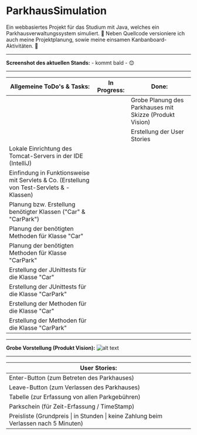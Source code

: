 # ParkhausSimulation

Ein webbasiertes Projekt für das Studium mit Java, welches ein Parkhausverwaltungssystem simuliert. :tulip:
Neben Quellcode versioniere ich auch meine Projektplanung, sowie meine einsamen Kanbanboard-Aktivitäten. :frog:

-------------------------------------------------------------------------------------------------------------------
**Screenshot des aktuellen Stands:** - kommt bald - :blush:

-------------------------------------------------------------------------------------------------------------------

<table>
  <thead>
    <tr>
      <th>Allgemeine ToDo's & Tasks:</th>
      <th>In Progress:</th>
      <th>Done:</th>
    </tr>
  </thead>
  <tbody>
    <tr>
      <td></td>
      <td></td>
      <td>Grobe Planung des Parkhauses mit Skizze (Produkt Vision)</td>
    </tr>
    <tr>
      <td></td>
      <td></td>
      <td>Erstellung der User Stories</td>
    </tr>
    <tr>
      <td>Lokale Einrichtung des Tomcat-Servers in der IDE (IntelliJ)</td>
      <td></td>
      <td></td>
    </tr>
    <tr>
      <td>Einfindung in Funktionsweise mit Servlets & Co. (Erstellung von Test-Servlets & -Klassen)</td>
      <td></td>
      <td></td>
    </tr>
     <tr>
      <td>Planung bzw. Erstellung benötigter Klassen ("Car" & "CarPark")</td>
      <td></td>
      <td></td>
    </tr>
     <tr>
      <td>Planung der benötigten Methoden für Klasse "Car"</td>
      <td></td>
      <td></td>
    </tr>
    <tr>
      <td>Planung der benötigten Methoden für Klasse "CarPark"</td>
      <td></td>
      <td></td>
    </tr>
    <tr>
      <td>Erstellung der JUnittests für die Klasse "Car"</td>
      <td></td>
      <td></td>
    </tr>
    <tr>
      <td>Erstellung der JUnittests für die Klasse "CarPark"</td>
      <td></td>
      <td></td>
    </tr>
    <tr>
      <td>Erstellung der Methoden für die Klasse "Car"</td>
      <td></td>
      <td></td>
    </tr>
    <tr>
      <td>Erstellung der Methoden für die Klasse "CarPark"</td>
      <td></td>
      <td></td>
    </tr>
  </tbody>
</table>

-------------------------------------------------------------------------------------------------------------------

**Grobe Vorstellung (Produkt Vision):**
![alt text](https://s12.directupload.net/images/210430/ok2ufitt.png)

-------------------------------------------------------------------------------------------------------------------

<table>
  <thead>
    <th>User Stories:</th>
  </thead>
  <tbody>
    <tr>
      <td>Enter-Button (zum Betreten des Parkhauses)</td>
    </tr>
    <tr>
      <td>Leave-Button (zum Verlassen des Parkhauses)</td>
    </tr>
    <tr>
      <td>Tabelle (zur Erfassung von allen Parkgebühren)</td>
    </tr>
    <tr>
      <td>Parkschein (für Zeit-Erfassung / TimeStamp)</td>
    </tr>
    <tr>
      <td>Preisliste (Grundpreis | in Stunden | keine Zahlung beim Verlassen nach 5 Minuten)</td>
    </tr>
  </tbody>
</table>
